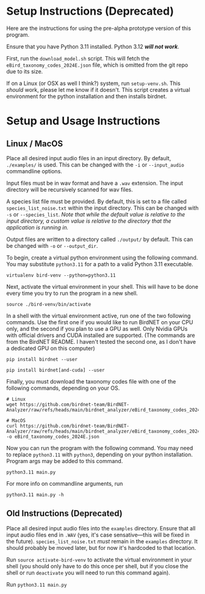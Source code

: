 # Setup Instructions (Deprecated)

Here are the instructions for using the pre-alpha prototype version of this program.

Ensure that you have Python 3.11 installed. Python 3.12 ***will not work***.

First, run the `download_model.sh` script. This will fetch the `eBird_taxonomy_codes_2024E.json` file, which is omitted from the git repo due to its size.

If on a Linux (or OSX as well I think?) system, run `setup-venv.sh`. This *should* work, please let me know if it doesn't. This script creates a virtual environment for the python installation and then installs birdnet.



# Setup and Usage Instructions

## Linux / MacOS

Place all desired input audio files in an input directory. By default, `./examples/` is used. This can be changed 
with the `-i` or `--input_audio` commandline options.

Input files must be in wav format and have a `.wav` extension. The input directory will be recursively scanned for 
wav files.

A species list file must be provided. By default, this is set to a file called `species_list_noise.txt` within the 
input directory. This can be changed with `-s` or `--species_list`. *Note that while the default value is relative 
to the input directory, a custom value is relative to the directory that the application is running in.*

Output files are written to a directory called `./output/` by default. This can be changed with `-o` or 
`--output_dir`. 

To begin, create a virtual python environment using the following command. You may substitute `python3.11` for a path to a valid Python 3.11 executable.

```virtualenv bird-venv --python=python3.11```

Next, activate the virtual environment in your shell. This will have to be done every time you try to run the program in a new shell.

```source ./bird-venv/bin/activate```

In a shell with the virtual environment active, run one of the two following commands. Use the first one if you would like to run BirdNET on your CPU only, and the second if you plan to use a GPU as well. Only Nvidia GPUs with official drivers and CUDA installed are supported. (The commands are from the BirdNET README. I haven't tested the second one, as I don't have a dedicated GPU on this computer)

```pip install birdnet --user```

```pip install birdnet[and-cuda] --user```

Finally, you must download the taxonomy codes file with one of the following commands, depending on your OS.

```
# Linux
wget https://github.com/birdnet-team/BirdNET-Analyzer/raw/refs/heads/main/birdnet_analyzer/eBird_taxonomy_codes_2024E.json

# MacOS
curl https://github.com/birdnet-team/BirdNET-Analyzer/raw/refs/heads/main/birdnet_analyzer/eBird_taxonomy_codes_2024E.json -o eBird_taxonomy_codes_2024E.json
```

Now you can run the program with the following command. You may need to replace `python3.11` with `python3`, depending on your python installation. Program args may be added to this command.

```python3.11 main.py```

For more info on commandline arguments, run 

```python3.11 main.py -h```



## Old Instructions (Deprecated)

Place all desired input audio files into the `examples` directory. Ensure that all input audio files end in `.WAV` (yes, it's case sensative—this will be fixed in the future). `species_list_noise.txt` *must* remain in the `examples` directory. It should probably be moved later, but for now it's hardcoded to that location.

Run `source activate-bird-venv` to activate the virtual environment in your shell (you should only have to do this once per shell, but if you close the shell or run `deactivate` you will need to run this command again).

Run `python3.11 main.py`


